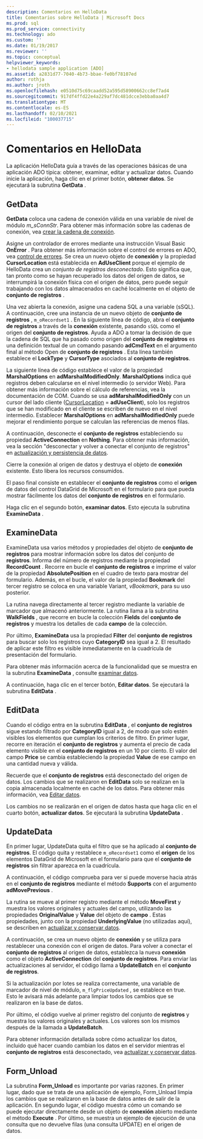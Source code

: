 ```yaml
---
description: Comentarios en HelloData
title: Comentarios sobre HelloData | Microsoft Docs
ms.prod: sql
ms.prod_service: connectivity
ms.technology: ado
ms.custom: ''
ms.date: 01/19/2017
ms.reviewer: ''
ms.topic: conceptual
helpviewer_keywords:
- hellodata sample application [ADO]
ms.assetid: a2831d77-7040-4b73-bbae-fe0bf78107ed
author: rothja
ms.author: jroth
ms.openlocfilehash: e0510d75c69caadd52a595d58900662cc8ef7ad4
ms.sourcegitcommit: 917df4ffd22e4a229af7dc481dcce3ebba0aa4d7
ms.translationtype: MT
ms.contentlocale: es-ES
ms.lasthandoff: 02/10/2021
ms.locfileid: "100037715"
---
```

# <a name="comments-on-hellodata"></a>Comentarios en HelloData
La aplicación HelloData guía a través de las operaciones básicas de una aplicación ADO típica: obtener, examinar, editar y actualizar datos. Cuando inicie la aplicación, haga clic en el primer botón, **obtener datos**. Se ejecutará la subrutina **GetData** .  
  
## <a name="getdata"></a>GetData  
 **GetData** coloca una cadena de conexión válida en una variable de nivel de módulo *m_sConnStr*. Para obtener más información sobre las cadenas de conexión, vea [crear la cadena de conexión](./creating-a-connection-string.md).  
  
 Asigne un controlador de errores mediante una instrucción Visual Basic **OnError** . Para obtener más información sobre el control de errores en ADO, vea [control de errores](./error-handling.md). Se crea un nuevo objeto de **conexión** y la propiedad **CursorLocation** está establecida en **AdUseClient** porque el ejemplo de HelloData crea un *conjunto de registros desconectado*. Esto significa que, tan pronto como se hayan recuperado los datos del origen de datos, se interrumpirá la conexión física con el origen de datos, pero puede seguir trabajando con los datos almacenados en caché localmente en el objeto de **conjunto de registros** .  
  
 Una vez abierta la conexión, asigne una cadena SQL a una variable (sSQL). A continuación, cree una instancia de un nuevo objeto de **conjunto de registros** , `m_oRecordset1` . En la siguiente línea de código, abra el **conjunto de registros** a través de la **conexión** existente, pasando `sSQL` como el origen del **conjunto de registros**. Ayuda a ADO a tomar la decisión de que la cadena de SQL que ha pasado como origen del **conjunto de registros** es una definición textual de un comando pasando **adCmdText** en el argumento final al método Open de **conjunto de registros** . Esta línea también establece el **LockType** y **CursorType** asociados al **conjunto de registros**.  
  
 La siguiente línea de código establece el valor de la propiedad **MarshalOptions** en **adMarshalModifiedOnly**. **MarshalOptions** indica qué registros deben calcularse en el nivel intermedio (o servidor Web). Para obtener más información sobre el cálculo de referencias, vea la documentación de COM. Cuando se usa **adMarshalModifiedOnly** con un cursor del lado cliente ([CursorLocation](../../reference/ado-api/cursorlocation-property-ado.md)  =  **adUseClient**), solo los registros que se han modificado en el cliente se escriben de nuevo en el nivel intermedio. Establecer **MarshalOptions** en **adMarshalModifiedOnly** puede mejorar el rendimiento porque se calculan las referencias de menos filas.  
  
 A continuación, desconecte el **conjunto de registros** estableciendo su propiedad **ActiveConnection** en **Nothing**. Para obtener más información, vea la sección "desconectar y volver a conectar el conjunto de registros" en [actualización y persistencia de datos](./updating-and-persisting-data.md).  
  
 Cierre la conexión al origen de datos y destruya el objeto de **conexión** existente. Esto libera los recursos consumidos.  
  
 El paso final consiste en establecer el **conjunto de registros** como el **origen** de datos del control DataGrid de Microsoft en el formulario para que pueda mostrar fácilmente los datos del **conjunto de registros** en el formulario.  
  
 Haga clic en el segundo botón, **examinar datos**. Esto ejecuta la subrutina **ExamineData** .  
  
## <a name="examinedata"></a>ExamineData  
 ExamineData usa varios métodos y propiedades del objeto de **conjunto de registros** para mostrar información sobre los datos del conjunto de **registros**. Informa del número de registros mediante la propiedad **RecordCount** . Recorre en bucle el **conjunto de registros** e imprime el valor de la propiedad **AbsolutePosition** en el cuadro de texto para mostrar del formulario. Además, en el bucle, el valor de la propiedad **Bookmark** del tercer registro se coloca en una variable Variant, *vBookmark*, para su uso posterior.  
  
 La rutina navega directamente al tercer registro mediante la variable de marcador que almacenó anteriormente. La rutina llama a la subrutina **WalkFields** , que recorre en bucle la colección **Fields** del **conjunto de registros** y muestra los detalles de cada **campo** de la colección.  
  
 Por último, **ExamineData** usa la propiedad **Filter** del **conjunto de registros** para buscar solo los registros cuyo **CategoryID** sea igual a 2. El resultado de aplicar este filtro es visible inmediatamente en la cuadrícula de presentación del formulario.  
  
 Para obtener más información acerca de la funcionalidad que se muestra en la subrutina **ExamineData** , consulte [examinar datos](./examining-data.md).  
  
 A continuación, haga clic en el tercer botón, **Editar datos**. Se ejecutará la subrutina **EditData** .  
  
## <a name="editdata"></a>EditData  
 Cuando el código entra en la subrutina **EditData** , el **conjunto de registros** sigue estando filtrado por **CategoryID** igual a 2, de modo que solo estén visibles los elementos que cumplan los criterios de filtro. En primer lugar, recorre en iteración el **conjunto de registros** y aumenta el precio de cada elemento visible en el **conjunto de registros** en un 10 por ciento. El valor del campo **Price** se cambia estableciendo la propiedad **Value** de ese campo en una cantidad nueva y válida.  
  
 Recuerde que el **conjunto de registros** está desconectado del origen de datos. Los cambios que se realizaron en **EditData** solo se realizan en la copia almacenada localmente en caché de los datos. Para obtener más información, vea [Editar datos](./editing-data.md).  
  
 Los cambios no se realizarán en el origen de datos hasta que haga clic en el cuarto botón, **actualizar datos**. Se ejecutará la subrutina **UpdateData** .  
  
## <a name="updatedata"></a>UpdateData  
 En primer lugar, UpdateData quita el filtro que se ha aplicado al **conjunto de registros**. El código quita y restablece `m_oRecordset1` como el **origen** de los elementos DataGrid de Microsoft en el formulario para que el **conjunto de registros** sin filtrar aparezca en la cuadrícula.  
  
 A continuación, el código comprueba para ver si puede moverse hacia atrás en el **conjunto de registros** mediante el método **Supports** con el argumento **adMovePrevious** .  
  
 La rutina se mueve al primer registro mediante el método **MoveFirst** y muestra los valores originales y actuales del campo, utilizando las propiedades **OriginalValue** y **Value** del objeto de **campo** . Estas propiedades, junto con la propiedad **UnderlyingValue** (no utilizadas aquí), se describen en [actualizar y conservar datos](./updating-and-persisting-data.md).  
  
 A continuación, se crea un nuevo objeto de **conexión** y se utiliza para restablecer una conexión con el origen de datos. Para volver a conectar el **conjunto de registros** al origen de datos, establezca la nueva **conexión** como el objeto **ActiveConnection** del **conjunto de registros**. Para enviar las actualizaciones al servidor, el código llama a **UpdateBatch** en el **conjunto de registros**.  
  
 Si la actualización por lotes se realiza correctamente, una variable de marcador de nivel de módulo, `m_flgPriceUpdated` , se establece en true. Esto le avisará más adelante para limpiar todos los cambios que se realizaron en la base de datos.  
  
 Por último, el código vuelve al primer registro del conjunto de **registros** y muestra los valores originales y actuales. Los valores son los mismos después de la llamada a **UpdateBatch**.  
  
 Para obtener información detallada sobre cómo actualizar los datos, incluido qué hacer cuando cambian los datos en el servidor mientras el **conjunto de registros** está desconectado, vea [actualizar y conservar datos](./updating-and-persisting-data.md).  
  
## <a name="form_unload"></a>Form_Unload  
 La subrutina **Form_Unload** es importante por varias razones. En primer lugar, dado que se trata de una aplicación de ejemplo, Form_Unload limpia los cambios que se realizaron en la base de datos antes de salir de la aplicación. En segundo lugar, el código muestra cómo un comando se puede ejecutar directamente desde un objeto de **conexión** abierto mediante el método **Execute** . Por último, se muestra un ejemplo de ejecución de una consulta que no devuelve filas (una consulta UPDATE) en el origen de datos.